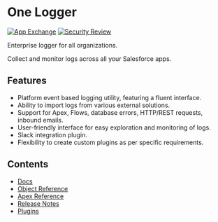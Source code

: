 # One Logger

[![App Exchange](https://img.shields.io/badge/AppExchange-One%20Logger%20-blue?logo=salesforce)](https://appexchange.salesforce.com/appxListingDetail?listingId=a0N4V00000GV75lUAD)
[![Security Review](https://img.shields.io/badge/Security%20Review-Passed-green)](https://appexchange.salesforce.com/appxListingDetail?listingId=a0N4V00000GV75lUAD)

Enterprise logger for all organizations.

Collect and monitor logs across all your Salesforce apps.

## Features

-   Platform event based logging utility, featuring a fluent interface.
-   Ability to import logs from various external solutions.
-   Support for Apex, Flows, database errors, HTTP/REST requests, inbound emails.
-   User-friendly interface for easy exploration and monitoring of logs.
-   Slack integration plugin.
-   Flexibility to create custom plugins as per specific requirements.

## Contents

-   [Docs](/docs/installation)
-   [Object Reference](/object-reference/ok__Log__c)
-   [Apex Reference](/apex-reference/Logger)
-   [Release Notes](/release-notes/1.44)
-   [Plugins](/plugins/slack-for-one-logger)
